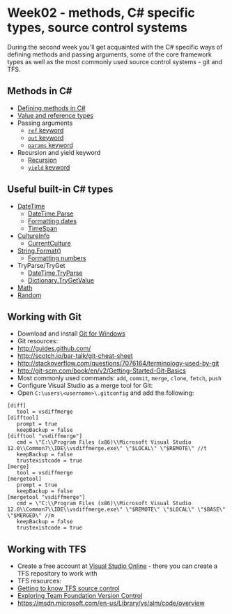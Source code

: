 # Week02 - methods, C# specific types, source control systems #

During the second week you'll get acquainted with the C# specific ways of defining
methods and passing arguments, some of the core framework types as well as the
most commonly used source control systems - git and TFS.

## Methods in C# ##

* [Defining methods in C#](http://www.tutorialspoint.com/csharp/csharp_methods.htm)
* [Value and reference types](https://msdn.microsoft.com/en-us/library/4d43ts61%28v=vs.90%29.aspx)
* Passing arguments
  * [`ref` keyword](https://msdn.microsoft.com/en-us/library/14akc2c7.aspx)
  * [`out` keyword](https://msdn.microsoft.com/en-us/library/t3c3bfhx.aspx)
  * [`params` keyword](https://msdn.microsoft.com/en-us/library/w5zay9db.aspx)
* Recursion and yield keyword
  * [Recursion](https://www.khanacademy.org/computing/computer-science/algorithms/recursive-algorithms/a/recursion)
  * [`yield` keyword](https://msdn.microsoft.com/en-us/library/9k7k7cf0.aspx)

## Useful built-in C# types ##

* [DateTime](https://msdn.microsoft.com/en-us/library/system.datetime%28v=vs.110%29.aspx)
  * [DateTime.Parse](https://msdn.microsoft.com/en-us/library/system.datetime.parse%28v=vs.110%29.aspx)
  * [Formatting dates](https://msdn.microsoft.com/en-us/library/8kb3ddd4%28v=vs.110%29.aspx)
  * [TimeSpan](https://msdn.microsoft.com/en-us/library/system.timespan%28v=vs.110%29.aspx)
* [CultureInfo](https://msdn.microsoft.com/en-us/library/system.globalization.cultureinfo%28v=vs.110%29.aspx)
  * [CurrentCulture](https://msdn.microsoft.com/en-us/library/system.globalization.cultureinfo.currentculture%28v=vs.110%29.aspx)
* [String.Format()](https://msdn.microsoft.com/en-us/library/system.string.format%28v=vs.110%29.aspx)
  * [Formatting numbers](https://msdn.microsoft.com/en-us/library/dwhawy9k%28v=vs.110%29.aspx)
* TryParse/TryGet
  * [DateTime.TryParse](https://msdn.microsoft.com/en-us/library/ch92fbc1%28v=vs.110%29.aspx)
  * [Dictionary.TryGetValue](https://msdn.microsoft.com/en-us/library/bb347013%28v=vs.110%29.aspx)
* [Math](https://msdn.microsoft.com/en-us/library/system.math%28v=vs.110%29.aspx)
* [Random](https://msdn.microsoft.com/en-us/library/system.random%28v=vs.110%29.aspx)

## Working with Git

* Download and install [Git for Windows](https://git-for-windows.github.io/)
* Git resources:
 * http://guides.github.com/
 * http://scotch.io/bar-talk/git-cheat-sheet
 * http://stackoverflow.com/questions/7076164/terminology-used-by-git
 * http://git-scm.com/book/en/v2/Getting-Started-Git-Basics
 * Most commonly used commands: `add`, `commit`, `merge`, `clone`, `fetch`, `push`
* Configure Visual Studio as a merge tool for Git:
 * Open `C:\users\<username>\.gitconfig` and add the following:
 ```
[diff]
	tool = vsdiffmerge
[difftool]
	prompt = true
	keepBackup = false
[difftool "vsdiffmerge"]
	cmd = \"C:\\Program Files (x86)\\Microsoft Visual Studio 12.0\\Common7\\IDE\\vsdiffmerge.exe\" \"$LOCAL\" \"$REMOTE\" //t
	keepBackup = false
	trustexistcode = true
[merge]
	tool = vsdiffmerge
[mergetool]
	prompt = true
	keepBackup = false
[mergetool "vsdiffmerge"]
	cmd = \"C:\\Program Files (x86)\\Microsoft Visual Studio 12.0\\Common7\\IDE\\vsdiffmerge.exe\" \"$REMOTE\" \"$LOCAL\" \"$BASE\" \"$MERGED\" //m
	keepBackup = false
	trustexistcode = true
 ```

## Working with TFS
* Create a free account at [Visual Studio Online](https://www.visualstudio.com/products/visual-studio-team-services-vs) - there you can create a TFS repository to work with
* TFS resources:
 * [Getting to know TFS source control](https://www.youtube.com/watch?v=u93XS_39YAA)
 * [Exploring Team Foundation Version Control](https://msdn.microsoft.com/en-us/library/ms181280%28v=vs.90%29.aspx)
 * https://msdn.microsoft.com/en-us/Library/vs/alm/code/overview
